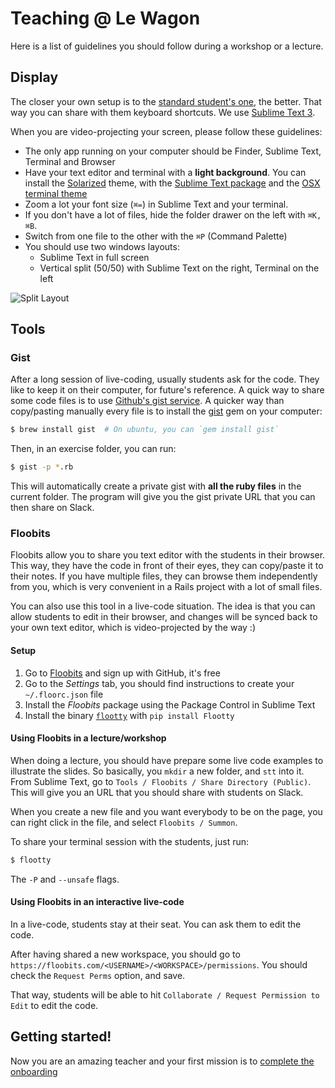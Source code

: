# Teaching @ Le Wagon

Here is a list of guidelines you should follow during a workshop or a lecture.

## Display

The closer your own setup is to the [standard student's one](https://github.com/lewagon/setup),
the better. That way you can share with them keyboard shortcuts. We use [Sublime Text 3](https://github.com/lewagon/setup).

When you are video-projecting your screen, please follow these guidelines:

- The only app running on your computer should be Finder, Sublime Text, Terminal and Browser
- Have your text editor and terminal with a **light background**. You can install the [Solarized](http://ethanschoonover.com/solarized) theme, with the [Sublime Text package](https://github.com/braver/Solarized) and the [OSX terminal theme](https://github.com/tomislav/osx-terminal.app-colors-solarized)
- Zoom a lot your font size (`⌘=`) in Sublime Text and your terminal.
- If you don't have a lot of files, hide the folder drawer on the left with `⌘K, ⌘B`.
- Switch from one file to the other with the `⌘P` (Command Palette)
- You should use two windows layouts:
  - Sublime Text in full screen
  - Vertical split (50/50) with Sublime Text on the right, Terminal on the left

![Split Layout](img/split_layout.png)

## Tools

### Gist

After a long session of live-coding, usually students ask for the code. They like to keep it on their computer, for future's reference. A quick way to share some code files is to use [Github's gist service](http://gist.github.com/). A quicker way than copy/pasting manually every file is to install the [gist](https://github.com/defunkt/gist) gem on your computer:

```bash
$ brew install gist  # On ubuntu, you can `gem install gist`
```

Then, in an exercise folder, you can run:

```bash
$ gist -p *.rb
```

This will automatically create a private gist with **all the ruby files** in the current folder. The program will give you the gist private URL that you can then share on Slack.


### Floobits

Floobits allow you to share you text editor with the students in their browser. This way, they have the code in front of their eyes, they can copy/paste it to their notes. If you have multiple files, they can browse them independently from you, which is very convenient in a Rails project with a lot of small files.

You can also use this tool in a live-code situation. The idea is that you can allow students to edit in their browser, and changes will be synced back to your own text editor, which is video-projected by the way :)

#### Setup

1. Go to [Floobits](https://floobits.com/signup) and sign up with GitHub, it's free
1. Go to the *Settings* tab, you should find instructions to create your `~/.floorc.json` file
1. Install the *Floobits* package using the Package Control in Sublime Text
1. Install the binary [`flootty`](https://github.com/Floobits/flootty) with `pip install Flootty`

#### Using Floobits in a lecture/workshop

When doing a lecture, you should have prepare some live code examples to illustrate the slides. So basically, you `mkdir` a new folder, and `stt` into it. From Sublime Text, go to `Tools / Floobits / Share Directory (Public)`. This will give you an URL that you should share with students on Slack.

When you create a new file and you want everybody to be on the page, you can right click in the file, and select `Floobits / Summon`.

To share your terminal session with the students, just run:

```bash
$ flootty
```

The `-P` and `--unsafe` flags.

#### Using Floobits in an interactive live-code

In a live-code, students stay at their seat. You can ask them to edit the code.

After having shared a new workspace, you should go to `https://floobits.com/<USERNAME>/<WORKSPACE>/permissions`. You should check the `Request Perms` option, and save.

That way, students will be able to hit `Collaborate / Request Permission to Edit` to edit the code.

## Getting started!

Now you are an amazing teacher and your first mission is to [complete the onboarding](onboarding.md)
